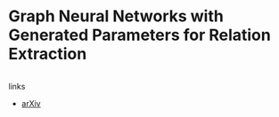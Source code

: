 # Graph Neural Networks with Generated Parameters for Relation Extraction

```

```

links
- [arXiv](https://arxiv.org/abs/1902.00756)
